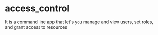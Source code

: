 # access_control
It is a command line app that let's you  manage and view users, set roles, and grant access to resources
